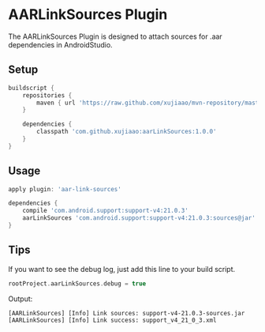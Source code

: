 AARLinkSources Plugin
====
The AARLinkSources Plugin is designed to attach sources for .aar dependencies in AndroidStudio.

Setup
----
~~~groovy
buildscript {
    repositories {
        maven { url 'https://raw.github.com/xujiaao/mvn-repository/master/releases' }
    }

    dependencies {
        classpath 'com.github.xujiaao:aarLinkSources:1.0.0'
    }
}
~~~

Usage
----
~~~groovy
apply plugin: 'aar-link-sources'

dependencies {
    compile 'com.android.support:support-v4:21.0.3'
    aarLinkSources 'com.android.support:support-v4:21.0.3:sources@jar'
}
~~~

Tips
----
If you want to see the debug log, just add this line to your build script.
~~~groovy
rootProject.aarLinkSources.debug = true
~~~

Output:
~~~
[AARLinkSources] [Info] Link sources: support-v4-21.0.3-sources.jar
[AARLinkSources] [Info] Link success: support_v4_21_0_3.xml
~~~





